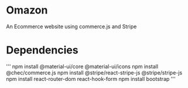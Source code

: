 # Omazon

An Ecommerce website using commerce.js and Stripe

# Dependencies

'''
npm install @material-ui/core @material-ui/icons
npm install @chec/commerce.js
npm install @stripe/react-stripe-js @stripe/stripe-js
npm install react-router-dom react-hook-form
npm install bootstrap
'''
